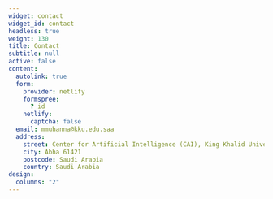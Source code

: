 ```yaml
---
widget: contact
widget_id: contact
headless: true
weight: 130
title: Contact
subtitle: null
active: false
content:
  autolink: true
  form:
    provider: netlify
    formspree:
      ? id
    netlify:
      captcha: false
  email: mmuhanna@kku.edu.saa
  address:
    street: Center for Artificial Intelligence (CAI), King Khalid University
    city: Abha 61421
    postcode: Saudi Arabia
    country: Saudi Arabia
design:
  columns: "2"
---
```


